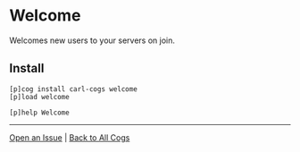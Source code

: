 # Welcome

Welcomes new users to your servers on join.

## Install

```text
[p]cog install carl-cogs welcome
[p]load welcome

[p]help Welcome
```

---
[Open an Issue](https://github.com/smashedr/carl-cogs/issues/new?title=Welcome) |
[Back to All Cogs](../README.md#public-cogs)
